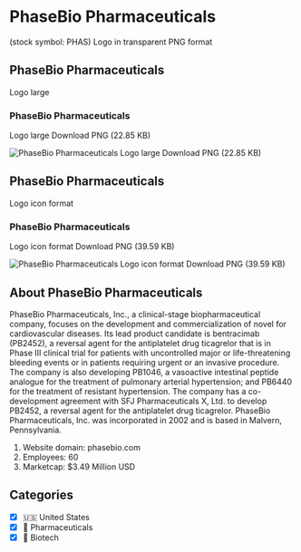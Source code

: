 # PhaseBio Pharmaceuticals
 (stock symbol: PHAS) Logo in transparent PNG format

## PhaseBio Pharmaceuticals
 Logo large

### PhaseBio Pharmaceuticals
 Logo large Download PNG (22.85 KB)

![PhaseBio Pharmaceuticals
 Logo large Download PNG (22.85 KB)](/img/orig/PHAS_BIG-27d7b16f.png)

## PhaseBio Pharmaceuticals
 Logo icon format

### PhaseBio Pharmaceuticals
 Logo icon format Download PNG (39.59 KB)

![PhaseBio Pharmaceuticals
 Logo icon format Download PNG (39.59 KB)](/img/orig/PHAS-0bac4567.png)

## About PhaseBio Pharmaceuticals


PhaseBio Pharmaceuticals, Inc., a clinical-stage biopharmaceutical company, focuses on the development and commercialization of novel for cardiovascular diseases. Its lead product candidate is bentracimab (PB2452), a reversal agent for the antiplatelet drug ticagrelor that is in Phase III clinical trial for patients with uncontrolled major or life-threatening bleeding events or in patients requiring urgent or an invasive procedure. The company is also developing PB1046, a vasoactive intestinal peptide analogue for the treatment of pulmonary arterial hypertension; and PB6440 for the treatment of resistant hypertension. The company has a co-development agreement with SFJ Pharmaceuticals X, Ltd. to develop PB2452, a reversal agent for the antiplatelet drug ticagrelor. PhaseBio Pharmaceuticals, Inc. was incorporated in 2002 and is based in Malvern, Pennsylvania.

1. Website domain: phasebio.com
2. Employees: 60
3. Marketcap: $3.49 Million USD


## Categories
- [x] 🇺🇸 United States
- [x] 💊 Pharmaceuticals
- [x] 🧬 Biotech
